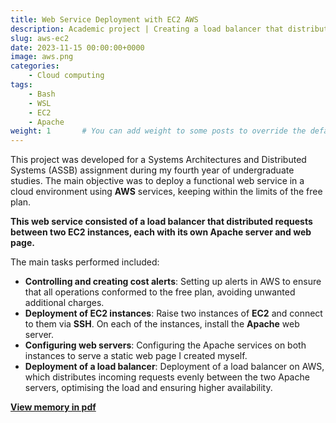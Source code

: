 ```yaml
---
title: Web Service Deployment with EC2 AWS
description: Academic project | Creating a load balancer that distributes requests between two EC2 instances, each with its own Apache server and web page.
slug: aws-ec2
date: 2023-11-15 00:00:00+0000
image: aws.png
categories:
    - Cloud computing
tags:
    - Bash
    - WSL
    - EC2
    - Apache
weight: 1       # You can add weight to some posts to override the default sorting (date descending)
---
```


This project was developed for a Systems Architectures and Distributed Systems (ASSB) assignment during my fourth year of undergraduate studies. The main objective was to deploy a functional web service in a cloud environment using **AWS** services, keeping within the limits of the free plan.

**This web service consisted of a load balancer that distributed requests between two EC2 instances, each with its own Apache server and web page.**

The main tasks performed included:

- **Controlling and creating cost alerts**: Setting up alerts in AWS to ensure that all operations conformed to the free plan, avoiding unwanted additional charges.
- **Deployment of EC2 instances**: Raise two instances of **EC2** and connect to them via **SSH**. On each of the instances, install the **Apache** web server.
- **Configuring web servers**: Configuring the Apache services on both instances to serve a static web page I created myself.
- **Deployment of a load balancer**: Deployment of a load balancer on AWS, which distributes incoming requests evenly between the two Apache servers, optimising the load and ensuring higher availability.


[**View memory in pdf**](/aws-ec2.pdf)

